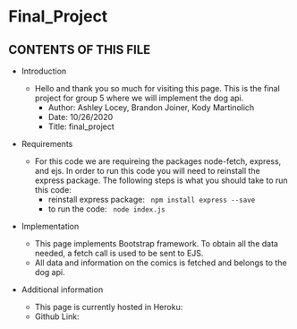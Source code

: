 # Final_Project
CONTENTS OF THIS FILE
---------------------

 * Introduction
    - Hello and thank you so much for visiting this page. This is the final project for group 5 where we will implement the dog api.
        * Author: Ashley Locey, Brandon Joiner, Kody Martinolich
        * Date: 10/26/2020
        * Title: final_project

 * Requirements
    - For this code we are requireing the packages node-fetch, express, and ejs. In order to run this code you will need to reinstall the express package. The following steps is what you should take to run this code:
        * reinstall express package: <code> npm install express --save </code>
        * to run the code: <code>  node index.js </code>
    
*  Implementation 

    - This page implements Bootstrap framework. To obtain all the data needed, a fetch call is used to be sent to EJS. 
    - All data and information on the comics is fetched and belongs to the dog api.


*  Additional information

    - This page is currently hosted in Heroku: 
    - Github Link: 